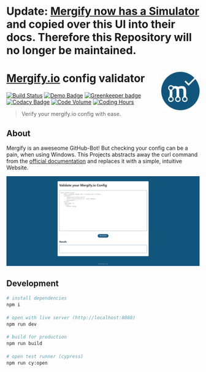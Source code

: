 # Update: [Mergify now has a Simulator](https://medium.com/mergify/whats-new-in-mergify-2019q3-edition-3bea07b481f5#64ab) and copied over this UI into their docs. Therefore this Repository will no longer be maintained.

# [Mergify.io](https://mergify.io) config validator <img height="100" src="./src/img/icon.png" align="right" />

[![Build Status](https://travis-ci.com/adrianjost/mergify-verify.svg?branch=master)](https://travis-ci.com/adrianjost/mergify-verify)
[![Demo Badge](https://img.shields.io/badge/Demo-Deployed-brightgreen.svg)](https://mergify.adrianjost.dev/)
[![Greenkeeper badge](https://badges.greenkeeper.io/adrianjost/mergify-verify.svg)](https://greenkeeper.io/)
[![Codacy Badge](https://api.codacy.com/project/badge/Grade/7da77c6fbbca436cafb20b7d0065160b)](https://app.codacy.com/app/adrianjost/mergify-verify?utm_source=github.com&utm_medium=referral&utm_content=adrianjost/mergify-verify&utm_campaign=Badge_Grade_Dashboard)
[![Code Volume](https://api.gitential.com/accounts/1294/projects/1711/badges/code-volume.svg)](https://gitential.com/accounts/1294/projects/1711/share?uuid=7ef433a1-51c4-4570-9ef9-7bc393e5d3e3&utm_source=shield&utm_medium=shield&utm_campaign=1711)
[![Coding Hours](https://api.gitential.com/accounts/1294/projects/1711/badges/coding-hours.svg)](https://gitential.com/accounts/1294/projects/1711/share?uuid=7ef433a1-51c4-4570-9ef9-7bc393e5d3e3&utm_source=shield&utm_medium=shield&utm_campaign=1711)

> Verify your mergify.io config with ease.

## About

Mergify is an aweseome GitHub-Bot! But checking your config can be a pain, when using Windows.
This Projects abstracts away the curl command from the [official documentation](https://doc.mergify.io/configuration.html#validation) and replaces it with a simple, intuitive Website.

[![image](./src/img/screenshot.png)](https://mergify.adrianjost.dev)

## Development

```bash
# install dependencies
npm i

# open with live server (http://localhost:8080)
npm run dev

# build for production
npm run build

# open test runner (cypress)
npm run cy:open
```
